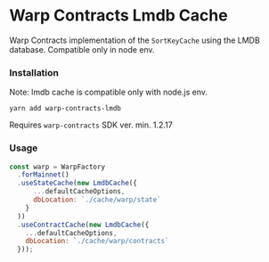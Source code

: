 # Warp Contracts Lmdb Cache
Warp Contracts implementation of the `SortKeyCache` using the LMDB database.
Compatible only in node env.

### Installation
Note: lmdb cache is compatible only with node.js env.

```
yarn add warp-contracts-lmdb
```

Requires `warp-contracts` SDK ver. min. 1.2.17

### Usage

```js
const warp = WarpFactory
  .forMainnet()
  .useStateCache(new LmdbCache({
      ...defaultCacheOptions,
      dbLocation: `./cache/warp/state`
    }
  ))
  .useContractCache(new LmdbCache({
    ...defaultCacheOptions,
    dbLocation: `./cache/warp/contracts`
  }));
```
